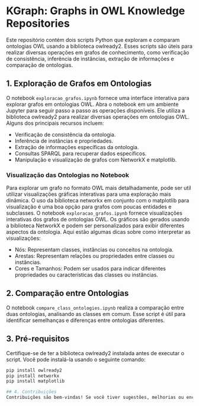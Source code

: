 # KGraph: Graphs in OWL Knowledge Repositories

Este repositório contém dois scripts Python que exploram e comparam ontologias OWL usando a biblioteca owlready2. Esses scripts são úteis para realizar diversas operações em grafos de conhecimento, como verificação de consistência, inferência de instâncias, extração de informações e comparação de ontologias.

## 1. Exploração de Grafos em Ontologias

O notebook `exploracao_grafos.ipynb` fornece uma interface interativa para explorar grafos em ontologias OWL. Abra o notebook em um ambiente Jupyter para seguir passo a passo as operações disponíveis. Ele utiliza a biblioteca owlready2 para realizar diversas operações em ontologias OWL. Alguns dos principais recursos incluem:
- Verificação de consistência da ontologia.
- Inferência de instâncias e propriedades.
- Extração de informações específicas da ontologia.
- Consultas SPARQL para recuperar dados específicos.
- Manipulação e visualização de grafos com NetworkX e matplotlib.


### Visualização das Ontologias no Notebook
Para explorar um grafo no formato OWL mais detalhadamente, pode ser util utilizar visualizações gráficas interativas para uma exploração mais dinâmica. O uso da biblioteca networkx em conjunto com o matplotlib para visualização é uma boa opção para grafos com poucas entidades e subclasses. O notebook `exploracao_grafos.ipynb` fornece visualizações interativas dos grafos de ontologias OWL. Os gráficos são gerados usando a biblioteca NetworkX e podem ser personalizados para exibir diferentes aspectos da ontologia. Aqui estão algumas dicas sobre como interpretar as visualizações:

- Nós: Representam classes, instâncias ou conceitos na ontologia.
- Arestas: Representam relações ou propriedades entre classes ou instâncias.
- Cores e Tamanhos: Podem ser usados para indicar diferentes propriedades ou características das classes ou instâncias.

## 2. Comparação entre Ontologias
O notebook `compare_class_ontologies.ipynb` realiza a comparação entre duas ontologias, analisando as classes em comum. Esse script é útil para identificar semelhanças e diferenças entre ontologias diferentes.

## 3. Pré-requisitos
Certifique-se de ter a biblioteca owlready2 instalada antes de executar o script. Você pode instalá-la usando o seguinte comando:
```bash
pip install owlready2
pip install networkx
pip install matplotlib

## 4. Contribuições 
Contribuições são bem-vindas! Se você tiver sugestões, melhorias ou encontrar problemas, sinta-se à vontade para abrir uma issue ou enviar um pull request.

